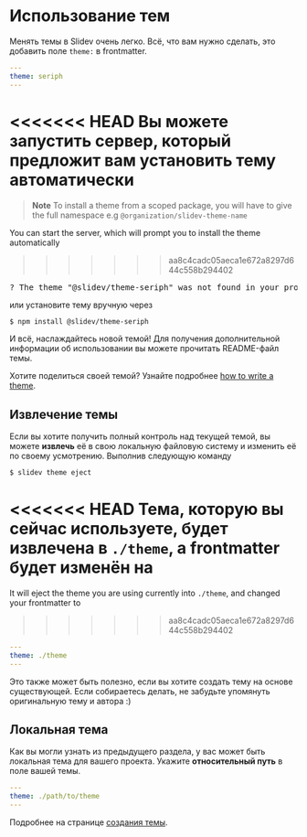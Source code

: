 # Использование тем

Менять темы в Slidev очень легко. Всё, что вам нужно сделать, это добавить поле `theme:` в frontmatter.

```yaml
---
theme: seriph
---
```

<<<<<<< HEAD
Вы можете запустить сервер, который предложит вам установить тему автоматически
=======
> **Note**
> To install a theme from a scoped package, you will have to give the full namespace e.g `@organization/slidev-theme-name`

You can start the server, which will prompt you to install the theme automatically
>>>>>>> aa8c4cadc05aeca1e672a8297d644c558b294402

<div class="language-md">
<pre>
<span class="token keyword">?</span> The theme <span class="token string">"@slidev/theme-seriph"</span> was not found in your project, do you want to install it now? › (Y/n)
</pre>
</div>

или установите тему вручную через

```bash
$ npm install @slidev/theme-seriph
```

И всё, наслаждайтесь новой темой! Для получения дополнительной информации об использовании вы можете прочитать README-файл темы.

Хотите поделиться своей темой? Узнайте подробнее [how to write a theme](/themes/write-a-theme).

## Извлечение темы

Если вы хотите получить полный контроль над текущей темой, вы можете **извлечь** её в свою локальную файловую систему и изменить её по своему усмотрению. Выполнив следующую команду

```bash
$ slidev theme eject
```

<<<<<<< HEAD
Тема, которую вы сейчас используете, будет извлечена в `./theme`, а frontmatter будет изменён на
=======
It will eject the theme you are using currently into `./theme`, and changed your frontmatter to
>>>>>>> aa8c4cadc05aeca1e672a8297d644c558b294402

```yaml
---
theme: ./theme
---
```

Это также может быть полезно, если вы хотите создать тему на основе существующей. Если собираетесь делать, не забудьте упомянуть оригинальную тему и автора :)

## Локальная тема

Как вы могли узнать из предыдущего раздела, у вас может быть локальная тема для вашего проекта. Укажите **относительный путь** в поле вашей темы.

```yaml
---
theme: ./path/to/theme
---
```

Подробнее на странице [создания темы](/themes/write-a-theme).
